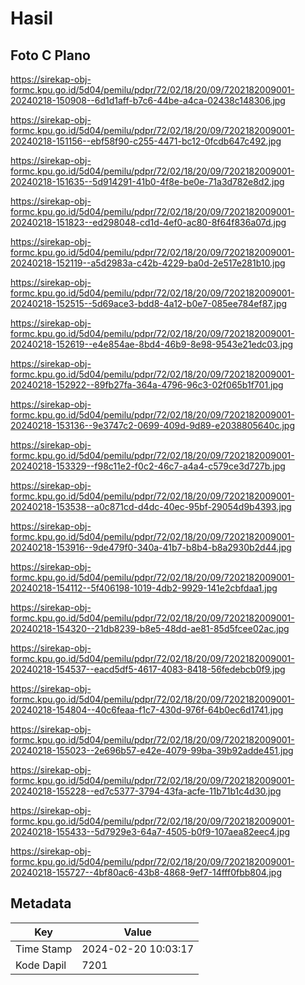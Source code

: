 # Hasil

## Foto C Plano

https://sirekap-obj-formc.kpu.go.id/5d04/pemilu/pdpr/72/02/18/20/09/7202182009001-20240218-150908--6d1d1aff-b7c6-44be-a4ca-02438c148306.jpg

https://sirekap-obj-formc.kpu.go.id/5d04/pemilu/pdpr/72/02/18/20/09/7202182009001-20240218-151156--ebf58f90-c255-4471-bc12-0fcdb647c492.jpg

https://sirekap-obj-formc.kpu.go.id/5d04/pemilu/pdpr/72/02/18/20/09/7202182009001-20240218-151635--5d914291-41b0-4f8e-be0e-71a3d782e8d2.jpg

https://sirekap-obj-formc.kpu.go.id/5d04/pemilu/pdpr/72/02/18/20/09/7202182009001-20240218-151823--ed298048-cd1d-4ef0-ac80-8f64f836a07d.jpg

https://sirekap-obj-formc.kpu.go.id/5d04/pemilu/pdpr/72/02/18/20/09/7202182009001-20240218-152119--a5d2983a-c42b-4229-ba0d-2e517e281b10.jpg

https://sirekap-obj-formc.kpu.go.id/5d04/pemilu/pdpr/72/02/18/20/09/7202182009001-20240218-152515--5d69ace3-bdd8-4a12-b0e7-085ee784ef87.jpg

https://sirekap-obj-formc.kpu.go.id/5d04/pemilu/pdpr/72/02/18/20/09/7202182009001-20240218-152619--e4e854ae-8bd4-46b9-8e98-9543e21edc03.jpg

https://sirekap-obj-formc.kpu.go.id/5d04/pemilu/pdpr/72/02/18/20/09/7202182009001-20240218-152922--89fb27fa-364a-4796-96c3-02f065b1f701.jpg

https://sirekap-obj-formc.kpu.go.id/5d04/pemilu/pdpr/72/02/18/20/09/7202182009001-20240218-153136--9e3747c2-0699-409d-9d89-e2038805640c.jpg

https://sirekap-obj-formc.kpu.go.id/5d04/pemilu/pdpr/72/02/18/20/09/7202182009001-20240218-153329--f98c11e2-f0c2-46c7-a4a4-c579ce3d727b.jpg

https://sirekap-obj-formc.kpu.go.id/5d04/pemilu/pdpr/72/02/18/20/09/7202182009001-20240218-153538--a0c871cd-d4dc-40ec-95bf-29054d9b4393.jpg

https://sirekap-obj-formc.kpu.go.id/5d04/pemilu/pdpr/72/02/18/20/09/7202182009001-20240218-153916--9de479f0-340a-41b7-b8b4-b8a2930b2d44.jpg

https://sirekap-obj-formc.kpu.go.id/5d04/pemilu/pdpr/72/02/18/20/09/7202182009001-20240218-154112--5f406198-1019-4db2-9929-141e2cbfdaa1.jpg

https://sirekap-obj-formc.kpu.go.id/5d04/pemilu/pdpr/72/02/18/20/09/7202182009001-20240218-154320--21db8239-b8e5-48dd-ae81-85d5fcee02ac.jpg

https://sirekap-obj-formc.kpu.go.id/5d04/pemilu/pdpr/72/02/18/20/09/7202182009001-20240218-154537--eacd5df5-4617-4083-8418-56fedebcb0f9.jpg

https://sirekap-obj-formc.kpu.go.id/5d04/pemilu/pdpr/72/02/18/20/09/7202182009001-20240218-154804--40c6feaa-f1c7-430d-976f-64b0ec6d1741.jpg

https://sirekap-obj-formc.kpu.go.id/5d04/pemilu/pdpr/72/02/18/20/09/7202182009001-20240218-155023--2e696b57-e42e-4079-99ba-39b92adde451.jpg

https://sirekap-obj-formc.kpu.go.id/5d04/pemilu/pdpr/72/02/18/20/09/7202182009001-20240218-155228--ed7c5377-3794-43fa-acfe-11b71b1c4d30.jpg

https://sirekap-obj-formc.kpu.go.id/5d04/pemilu/pdpr/72/02/18/20/09/7202182009001-20240218-155433--5d7929e3-64a7-4505-b0f9-107aea82eec4.jpg

https://sirekap-obj-formc.kpu.go.id/5d04/pemilu/pdpr/72/02/18/20/09/7202182009001-20240218-155727--4bf80ac6-43b8-4868-9ef7-14fff0fbb804.jpg


## Metadata

| Key        | Value               |
| ---------- | ------------------- |
| Time Stamp | 2024-02-20 10:03:17 |
| Kode Dapil | 7201                |



